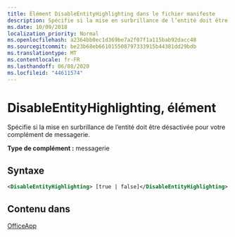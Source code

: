 ```yaml
---
title: Élément DisableEntityHighlighting dans le fichier manifeste
description: Spécifie si la mise en surbrillance de l’entité doit être désactivée pour votre complément de messagerie.
ms.date: 10/09/2018
localization_priority: Normal
ms.openlocfilehash: a2364bb0ec1d369be7a2f07f1a115bab92dacc48
ms.sourcegitcommit: be23b68eb661015508797333915b44381dd29bdb
ms.translationtype: MT
ms.contentlocale: fr-FR
ms.lasthandoff: 06/08/2020
ms.locfileid: "44611574"
---
```

# <a name="disableentityhighlighting-element"></a>DisableEntityHighlighting, élément

Spécifie si la mise en surbrillance de l’entité doit être désactivée pour votre complément de messagerie.

**Type de complément :** messagerie

## <a name="syntax"></a>Syntaxe

```XML
<DisableEntityHighlighting> [true | false]</DisableEntityHighlighting>
```

## <a name="contained-in"></a>Contenu dans

[OfficeApp](officeapp.md)

